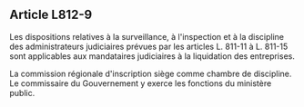 Article L812-9
----
Les dispositions relatives à la surveillance, à l'inspection et à la discipline
des administrateurs judiciaires prévues par les articles L. 811-11 à L. 811-15
sont applicables aux mandataires judiciaires à la liquidation des entreprises.

La commission régionale d'inscription siège comme chambre de discipline. Le
commissaire du Gouvernement y exerce les fonctions du ministère public.
